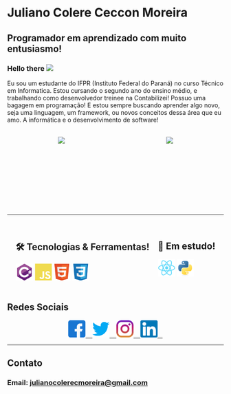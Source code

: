 # Juliano Colere Ceccon Moreira
## Programador em aprendizado com muito entusiasmo!</h2>

### Hello there  <img src="https://raw.githubusercontent.com/MartinHeinz/MartinHeinz/master/wave.gif" width="25px">
Eu sou um estudante do IFPR (Instituto Federal do Paraná) no curso Técnico em Informatica. Estou cursando o segundo ano do ensino médio, e trabalhando como desenvolvedor treinee na Contabilizei! Possuo uma bagagem em programação! E estou sempre buscando aprender algo novo, seja uma linguagem, um framework, ou novos conceitos dessa área que eu amo. A informática e o desenvolvimento de software!

<br/>

<div style="display: flex; justify-content: space-around;">
  <img height="150rem" src="https://github-readme-stats.vercel.app/api?username=JulianoCCMoreira&show_icons=true&theme=dracula&include_all_commits=true&count_private=true"/>
  <img height="150rem" src="https://github-readme-stats.vercel.app/api/top-langs/?username=JulianoCCMoreira&layout=compact&theme=dracula"/>
</div>

<br/>
<hr/>
<br/>

<div style="display: flex; flex-direction: row; justify-content: space-evenly;">
  <div>
    <h2>🛠 Tecnologias & Ferramentas!</h2>
    <img alt="Juliano-Csharp" height="40" src="https://raw.githubusercontent.com/devicons/devicon/master/icons/csharp/csharp-original.svg">
    <img alt="Juliano-JS" height="40" src="https://raw.githubusercontent.com/devicons/devicon/master/icons/javascript/javascript-plain.svg">
    <img alt="Juliano-HTML" height="40" width="40" src="https://raw.githubusercontent.com/devicons/devicon/master/icons/html5/html5-original.svg">
    <img alt="Juliano-CSS" height="40" src="https://raw.githubusercontent.com/devicons/devicon/master/icons/css3/css3-original.svg">
  </div>
  <div>
    <h2>🌱 Em estudo!</h2>
    <img alt="Juliano-React-Native" height="40" src="https://raw.githubusercontent.com/devicons/devicon/master/icons/react/react-original.svg">
    <img alt="Juliano-Python" height="40" src="https://raw.githubusercontent.com/devicons/devicon/master/icons/python/python-original.svg">
  </div>
</div>
<br/>

## Redes Sociais
<p align='center'>
  <a href="https://www.facebook.com/juliano.coleremoreira">
   <img height="40px" src="Icons/facebook.svg"> 
   &nbsp;&nbsp;
  </a>
  <a href="https://twitter.com/JulianoColere"> 
    <img height = "40" src = "Icons/twitter.svg">
    &nbsp;&nbsp;
  </a>
  <a href="https://www.instagram.com/juliano_ccm/"> 
    <img height = "40" src = "Icons/instagram.svg"> 
    &nbsp;&nbsp;  
  </a>
  <a href="https://www.linkedin.com/in/juliano-colere-ceccon-moreira-2577b0196"> 
    <img height = "40" src="Icons/linkedin.svg"> 
    &nbsp;&nbsp;
  </a>
</p>

---
## Contato
### Email: julianocolerecmoreira@gmail.com
